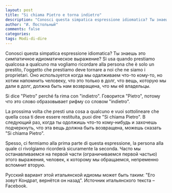 ```yaml
---
layout: post
title: "Si chiama Pietro e torna indietro"
description: "Conosci questa simpatica espressione idiomatica? Ты знаешь это симпатичное идиоматическое выражение? Si usa quando prestiamo qualcosa a qualcuno ma vogliamo ricordare alla persona che è solo un prestito, l'oggetto che prestiamo deve tornare a noi che ne siamo i proprietari. Оно используется когда мы одалживаем что-то кому-то, но хотим напомнить человеку, что это только в долг, что вещь, которую мы дали в долг, должна быть нам возвращена, что мы её владельцы."
author: "И. Постольный"
comments: false
categories: 
tags: Modi-di-dire
---
```


Conosci questa simpatica espressione idiomatica? Ты знаешь это симпатичное идиоматическое выражение? Si usa quando prestiamo qualcosa a qualcuno ma vogliamo ricordare alla persona che è solo un prestito, l'oggetto che prestiamo deve tornare a noi che ne siamo i proprietari. Оно используется когда мы одалживаем что-то кому-то, но хотим напомнить человеку, что это только в долг, что вещь, которую мы дали в долг, должна быть нам возвращена, что мы её владельцы.

Si dice "Pietro" perché fa rima con "indietro". Говорится "Pietro", потому что это слово образовывает рифму со словом "indietro".

La prossima volta che presti una cosa a qualcuno e vuoi sottolineare che quella cosa ti deve essere restituita, puoi dire "Si chiama Pietro". В следующий раз, когда ты одолжишь что-то кому-нибудь и захочешь подчеркнуть, что эта вещь должна быть возвращена, можешь сказать "Si chiama Pietro".

Spesso, ci fermiamo alla prima parte di questa espressione, la persona alla quale ci rivolgiamo ricorderà sicuramente la seconda. Часто мы останавливаемся на первой части (ограничиваемся первой частью) этого выражения, человек, к которому мы обращаемся, непременно вспомнит вторую.

Русский вариант этой итальянской идиомы может быть таким: "Его зовут Кондрат, вернётся он назад". Источник итальянского текста – Facebook.